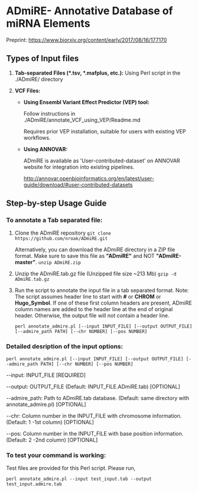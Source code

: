 # ADmiRE- Annotative Database of miRNA Elements
Preprint: https://www.biorxiv.org/content/early/2017/08/16/177170

## Types of Input files

1. **Tab-separated Files (\*.tsv, \*.mafplus, etc.):** Using Perl script in the ./ADmiRE/ directory

2. **VCF Files:** 
    - **Using Ensembl Variant Effect Predictor (VEP) tool:**
        
        Follow instructions in ./ADmiRE/annotate_VCF_using_VEP/Readme.md
        
        Requires prior VEP installation, suitable for users with existing VEP workflows.
    - **Using ANNOVAR:**
        
        ADmiRE is available as 'User-contributed-dataset' on ANNOVAR website for integration into existing pipelines.
        
        http://annovar.openbioinformatics.org/en/latest/user-guide/download/#user-contributed-datasets

## Step-by-step Usage Guide
### To annotate a Tab separated file:

1. Clone the ADmiRE repository
    `git clone https://github.com/nroak/ADmiRE.git`
    
    Alternatively, you can download the ADmiRE directory in a ZIP file format. Make sure to save this file as **"ADmiRE"** and NOT **"ADmiRE-master"**.
    `unzip ADmiRE.zip`

2. Unzip the ADmiRE.tab.gz file (Unzipped file size ~213 Mb)
    `gzip -d ADmiRE.tab.gz`

3. Run the script to annotate the input file in a tab separated format.
    Note: The script assumes header line to start with **#** or **CHROM** or **Hugo_Symbol**. If one of these first column headers are present, ADmiRE column names are added to the header line at the end of original header. Otherwise, the output file will not contain a header line.
    
    `perl annotate_admire.pl [--input INPUT_FILE] [--output OUTPUT_FILE] [--admire_path PATH] [--chr NUMBER] [--pos NUMBER]`

### Detailed desription of the input options:
`perl annotate_admire.pl [--input INPUT_FILE] [--output OUTPUT_FILE] [--admire_path PATH] [--chr NUMBER] [--pos NUMBER]`

--input: INPUT_FILE [REQUIRED]

--output: OUTPUT_FILE (Default: INPUT_FILE.ADmiRE.tab) [OPTIONAL]

--admire_path: Path to ADmiRE.tab database. (Default: same directory with annotate_admire.pl) [OPTIONAL]

--chr: Column number in the INPUT_FILE with chromosome information. (Default: 1 -1st column) [OPTIONAL]

--pos: Column number in the INPUT_FILE with base position information. (Default: 2 -2nd column) [OPTIONAL]

### To test your command is working:
Test files are provided for this Perl script. Please run,

`perl annotate_admire.pl --input test_input.tab --output test_input.admire.tab`
